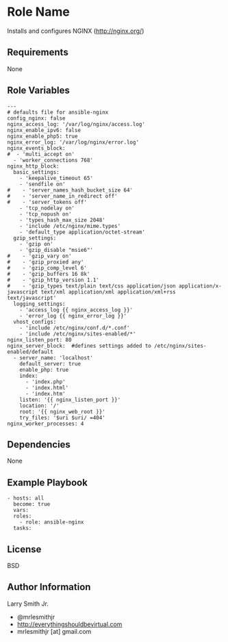Role Name
=========

Installs and configures NGINX (http://nginx.org/)  

Requirements
------------

None

Role Variables
--------------

````
---
# defaults file for ansible-nginx
config_nginx: false
nginx_access_log: '/var/log/nginx/access.log'
nginx_enable_ipv6: false
nginx_enable_php5: true
nginx_error_log: '/var/log/nginx/error.log'
nginx_events_block:
#  - 'multi_accept on'
  - 'worker_connections 768'
nginx_http_block:
  basic_settings:
    - 'keepalive_timeout 65'
    - 'sendfile on'
#    - 'server_names_hash_bucket_size 64'
#    - 'server_name_in_redirect off'
#    - 'server_tokens off'
    - 'tcp_nodelay on'
    - 'tcp_nopush on'
    - 'types_hash_max_size 2048'
    - 'include /etc/nginx/mime.types'
    - 'default_type application/octet-stream'
  gzip_settings:
    - 'gzip on'
    - 'gzip_disable "msie6"'
#    - 'gzip_vary on'
#    - 'gzip_proxied any'
#    - 'gzip_comp_level 6'
#    - 'gzip_buffers 16 8k'
#    - 'gzip_http_version 1.1'
#    - 'gzip_types text/plain text/css application/json application/x-javascript text/xml application/xml application/xml+rss text/javascript'
  logging_settings:
    - 'access_log {{ nginx_access_log }}'
    - 'error_log {{ nginx_error_log }}'
  vhost_configs:
    - 'include /etc/nginx/conf.d/*.conf'
    - 'include /etc/nginx/sites-enabled/*'
nginx_listen_port: 80
nginx_server_block:  #defines settings added to /etc/nginx/sites-enabled/default
  - server_name: 'localhost'
    default_server: true
    enable_php: true
    index:
      - 'index.php'
      - 'index.html'
      - 'index.htm'
    listen: '{{ nginx_listen_port }}'
    location: '/'
    root: '{{ nginx_web_root }}'
    try_files: '$uri $uri/ =404'
nginx_worker_processes: 4
````
Dependencies
------------

None

Example Playbook
----------------

````
- hosts: all
  become: true
  vars:
  roles:
    - role: ansible-nginx
  tasks:
````

License
-------

BSD

Author Information
------------------

Larry Smith Jr.
- @mrlesmithjr
- http://everythingshouldbevirtual.com
- mrlesmithjr [at] gmail.com
